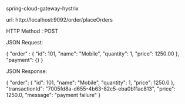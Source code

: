 spring-cloud-gateway-hystrix

url: http://localhost:9092/order/placeOrders

HTTP Method : POST

JSON Request:

{
    "order" : {
    "id": 101,
    "name": "Mobile",
    "quantity": 1,
    "price": 1250.00
    },
    "payment": {}
}

JSON Response:

{
    "order": {
        "id": 101,
        "name": "Mobile",
        "quantity": 1,
        "price": 1250.0
    },
    "transactionId": "7005fd8a-d655-4b63-82c5-eba0b11ac813",
    "price": 1250.0,
    "message": "payment failure"
}

